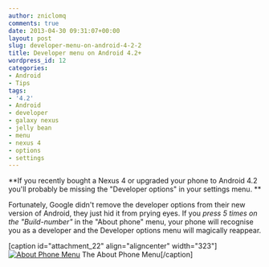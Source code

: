 ```yaml
---
author: zniclomq
comments: true
date: 2013-04-30 09:31:07+00:00
layout: post
slug: developer-menu-on-android-4-2-2
title: Developer menu on Android 4.2+
wordpress_id: 12
categories:
- Android
- Tips
tags:
- '4.2'
- Android
- developer
- galaxy nexus
- jelly bean
- menu
- nexus 4
- options
- settings
---
```



**If you recently bought a Nexus 4 or upgraded your phone to Android 4.2 you'll probably be missing the "Developer options" in your settings menu. **






Fortunately, Google didn't remove the developer options from their new version of Android, they just hid it from prying eyes.
If you _press 5 times on the "Build-number"_ in the "About phone" menu, your phone will recognise you as a developer and the Developer options menu will magically reappear.

[caption id="attachment_22" align="aligncenter" width="323"][![About Phone Menu](http://www.soundhacker.be/blog/wp-content/uploads/2013/05/about_phone_menu-576x1024.png)](http://www.soundhacker.be/blog/wp-content/uploads/2013/05/about_phone_menu.png) The About Phone Menu[/caption]

